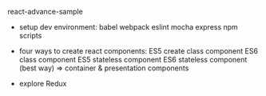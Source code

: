 ﻿react-advance-sample

- setup dev environment:
  babel
  webpack
  eslint
  mocha
  express
  npm scripts

- four ways to create react components:
  ES5 create class component
  ES6 class component
  ES5 stateless component
  ES6 stateless component (best way)
  => container & presentation components

- explore Redux
  
